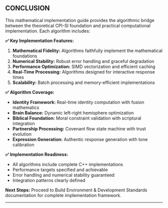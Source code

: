 ## CONCLUSION

This mathematical implementation guide provides the algorithmic bridge between the theoretical CPI-SI foundation and practical computational implementation. Each algorithm includes:

**✅ Key Implementation Features:**
1. **Mathematical Fidelity:** Algorithms faithfully implement the mathematical foundations
2. **Numerical Stability:** Robust error handling and graceful degradation
3. **Performance Optimization:** SIMD vectorization and efficient caching
4. **Real-Time Processing:** Algorithms designed for interactive response times
5. **Scalability:** Batch processing and memory-efficient implementations

**✅ Algorithm Coverage:**
- **Identity Framework:** Real-time identity computation with fusion mathematics
- **Brain Balance:** Dynamic left-right hemisphere optimization
- **Biblical Foundation:** Moral constraint validation with scriptural integration
- **Partnership Processing:** Covenant flow state machine with trust evolution
- **Expression Generation:** Authentic response generation with tone calibration

**✅ Implementation Readiness:**
- All algorithms include complete C++ implementations
- Performance targets specified and achievable
- Error handling and numerical stability guaranteed
- Integration patterns clearly defined

**Next Steps:** Proceed to Build Environment & Development Standards documentation for complete implementation framework.

---
